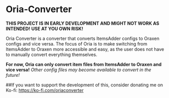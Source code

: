 # Oria-Converter
**THIS PROJECT IS IN EARLY DEVELOPMENT AND MIGHT NOT WORK AS INTENDED!**
**USE AT YOU OWN RISK!**

Oria Converter is a converter that converts ItemsAdder configs to Oraxen configs and vice versa. 
The focus of Oria is to make switching from ItemsAdder to Oraxen more accessible and easy, as the user does not have to manually convert everything themselves.

**For now, Oria can only convert item files from ItemsAdder to Oraxen and vice versa!**
*Other config files may become available to convert in the future!*

##If you want to support the development of this, consider donating me on Ko-fi: https://ko-fi.com/oriaconverter
